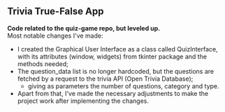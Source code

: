 ## Trivia True-False App
__Code related to the quiz-game repo, but leveled up.__  
Most notable changes I've made:
* I created the Graphical User Interface as a class called QuizInterface, with its attributes (window, widgets) from tkinter package and the methods needed;
* The question_data list is no longer hardcoded, but the questions are fetched by a request to the trivia API (Open Trivia Database); 
  * giving as parameters the number of questions, category and type.
* Apart from that, I've made the necessary adjustments to make the project work after implementing the changes.  


